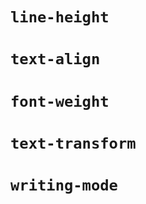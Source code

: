 # ```line-height```
# ```text-align```
# ```font-weight```
# ```text-transform```
# ```writing-mode```